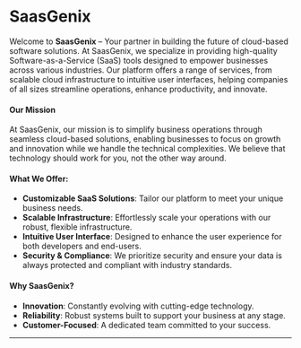 # SaasGenix
Welcome to **SaasGenix** – Your partner in building the future of cloud-based software solutions. At SaasGenix, we specialize in providing high-quality Software-as-a-Service (SaaS) tools designed to empower businesses across various industries. Our platform offers a range of services, from scalable cloud infrastructure to intuitive user interfaces, helping companies of all sizes streamline operations, enhance productivity, and innovate.

#### **Our Mission**
At SaasGenix, our mission is to simplify business operations through seamless cloud-based solutions, enabling businesses to focus on growth and innovation while we handle the technical complexities. We believe that technology should work for you, not the other way around.

#### **What We Offer:**
- **Customizable SaaS Solutions**: Tailor our platform to meet your unique business needs.
- **Scalable Infrastructure**: Effortlessly scale your operations with our robust, flexible infrastructure.
- **Intuitive User Interface**: Designed to enhance the user experience for both developers and end-users.
- **Security & Compliance**: We prioritize security and ensure your data is always protected and compliant with industry standards.

#### **Why SaasGenix?**
- **Innovation**: Constantly evolving with cutting-edge technology.
- **Reliability**: Robust systems built to support your business at any stage.
- **Customer-Focused**: A dedicated team committed to your success.

---

